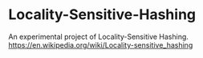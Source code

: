 # Locality-Sensitive-Hashing

An experimental project of Locality-Sensitive Hashing.
https://en.wikipedia.org/wiki/Locality-sensitive_hashing
